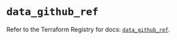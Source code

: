 # `data_github_ref`

Refer to the Terraform Registry for docs: [`data_github_ref`](https://registry.terraform.io/providers/integrations/github/6.0.1/docs/data-sources/ref).
